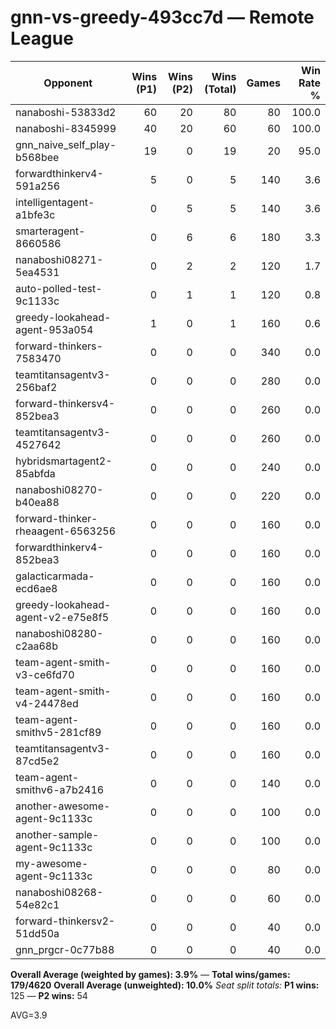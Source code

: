 # gnn-vs-greedy-493cc7d — Remote League

| Opponent | Wins (P1) | Wins (P2) | Wins (Total) | Games | Win Rate % |
|---|---:|---:|---:|---:|---:|
| nanaboshi-53833d2 | 60 | 20 | 80 | 80 | 100.0 |
| nanaboshi-8345999 | 40 | 20 | 60 | 60 | 100.0 |
| gnn_naive_self_play-b568bee | 19 | 0 | 19 | 20 | 95.0 |
| forwardthinkerv4-591a256 | 5 | 0 | 5 | 140 | 3.6 |
| intelligentagent-a1bfe3c | 0 | 5 | 5 | 140 | 3.6 |
| smarteragent-8660586 | 0 | 6 | 6 | 180 | 3.3 |
| nanaboshi08271-5ea4531 | 0 | 2 | 2 | 120 | 1.7 |
| auto-polled-test-9c1133c | 0 | 1 | 1 | 120 | 0.8 |
| greedy-lookahead-agent-953a054 | 1 | 0 | 1 | 160 | 0.6 |
| forward-thinkers-7583470 | 0 | 0 | 0 | 340 | 0.0 |
| teamtitansagentv3-256baf2 | 0 | 0 | 0 | 280 | 0.0 |
| forward-thinkersv4-852bea3 | 0 | 0 | 0 | 260 | 0.0 |
| teamtitansagentv3-4527642 | 0 | 0 | 0 | 260 | 0.0 |
| hybridsmartagent2-85abfda | 0 | 0 | 0 | 240 | 0.0 |
| nanaboshi08270-b40ea88 | 0 | 0 | 0 | 220 | 0.0 |
| forward-thinker-rheaagent-6563256 | 0 | 0 | 0 | 160 | 0.0 |
| forwardthinkerv4-852bea3 | 0 | 0 | 0 | 160 | 0.0 |
| galacticarmada-ecd6ae8 | 0 | 0 | 0 | 160 | 0.0 |
| greedy-lookahead-agent-v2-e75e8f5 | 0 | 0 | 0 | 160 | 0.0 |
| nanaboshi08280-c2aa68b | 0 | 0 | 0 | 160 | 0.0 |
| team-agent-smith-v3-ce6fd70 | 0 | 0 | 0 | 160 | 0.0 |
| team-agent-smith-v4-24478ed | 0 | 0 | 0 | 160 | 0.0 |
| team-agent-smithv5-281cf89 | 0 | 0 | 0 | 160 | 0.0 |
| teamtitansagentv3-87cd5e2 | 0 | 0 | 0 | 160 | 0.0 |
| team-agent-smithv6-a7b2416 | 0 | 0 | 0 | 140 | 0.0 |
| another-awesome-agent-9c1133c | 0 | 0 | 0 | 100 | 0.0 |
| another-sample-agent-9c1133c | 0 | 0 | 0 | 100 | 0.0 |
| my-awesome-agent-9c1133c | 0 | 0 | 0 | 80 | 0.0 |
| nanaboshi08268-54e82c1 | 0 | 0 | 0 | 60 | 0.0 |
| forward-thinkersv2-51dd50a | 0 | 0 | 0 | 40 | 0.0 |
| gnn_prgcr-0c77b88 | 0 | 0 | 0 | 40 | 0.0 |

**Overall Average (weighted by games): 3.9%**  —  **Total wins/games: 179/4620**
**Overall Average (unweighted): 10.0%**
_Seat split totals:_ **P1 wins:** 125 — **P2 wins:** 54

AVG=3.9
